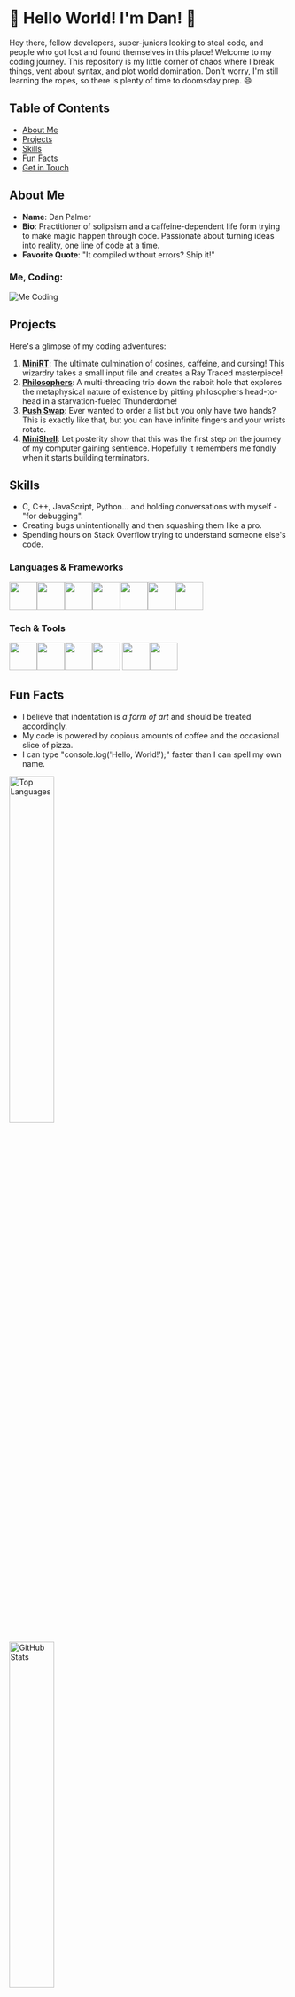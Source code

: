 # 👋 Hello World! I'm Dan! 👋

Hey there, fellow developers, super-juniors looking to steal code, and people who got lost and found themselves in this place! Welcome to my coding journey. This repository is my little corner of chaos where I break things, vent about syntax, and plot world domination. Don't worry, I'm still learning the ropes, so there is plenty of time to doomsday prep. 😄

## Table of Contents

- [About Me](#about-me)
- [Projects](#projects)
- [Skills](#skills)
- [Fun Facts](#fun-facts)
- [Get in Touch](#get-in-touch)

## About Me

- **Name**: Dan Palmer
- **Bio**: Practitioner of solipsism and a caffeine-dependent life form trying to make magic happen through code. Passionate about turning ideas into reality, one line of code at a time.
- **Favorite Quote**: "It compiled without errors? Ship it!"

### Me, Coding:
![Me Coding](https://media.giphy.com/media/13HgwGsXF0aiGY/giphy.gif)

## Projects

Here's a glimpse of my coding adventures:

1. [**MiniRT**](https://github.com/forbidden-arts/miniRT): The ultimate culmination of cosines, caffeine, and cursing! This wizardry takes a small input file and creates a Ray Traced masterpiece!
2. [**Philosophers**](https://github.com/forbidden-arts/philosophers): A multi-threading trip down the rabbit hole that explores the metaphysical nature of existence by pitting philosophers head-to-head in a starvation-fueled Thunderdome!
3. [**Push Swap**](https://github.com/forbidden-arts/push_swap): Ever wanted to order a list but you only have two hands? This is exactly like that, but you can have infinite fingers and your wrists rotate.
4. [**MiniShell**](https://github.com/forbidden-arts/minishell): Let posterity show that this was the first step on the journey of my computer gaining sentience. Hopefully it remembers me fondly when it starts building terminators.

## Skills

- C, C++, JavaScript, Python... and holding conversations with myself - "for debugging".
- Creating bugs unintentionally and then squashing them like a pro.
- Spending hours on Stack Overflow trying to understand someone else's code.

### Languages & Frameworks

<img height=50 src="https://cdn.jsdelivr.net/gh/devicons/devicon/icons/c/c-original.svg"/><img height=50 src="https://cdn.jsdelivr.net/gh/devicons/devicon/icons/cplusplus/cplusplus-original.svg"/><img height=50 src="https://cdn.jsdelivr.net/gh/devicons/devicon/icons/bash/bash-original.svg" /><img height=50 src="https://cdn.jsdelivr.net/gh/devicons/devicon/icons/html5/html5-original.svg" /><img height=50 src="https://cdn.jsdelivr.net/gh/devicons/devicon/icons/css3/css3-original.svg" /><img height=50 src="https://cdn.jsdelivr.net/gh/devicons/devicon/icons/python/python-original.svg" /><img height=50 src="https://cdn.jsdelivr.net/gh/devicons/devicon/icons/javascript/javascript-original.svg" />

### Tech & Tools

<img height=50 src="https://cdn.jsdelivr.net/gh/devicons/devicon/icons/git/git-plain.svg"/><img height=50 src="https://cdn.jsdelivr.net/gh/devicons/devicon/icons/docker/docker-original.svg"/><img height=50 src="https://cdn.jsdelivr.net/gh/devicons/devicon/icons/visualstudio/visualstudio-plain.svg"/><img height=50 src="https://cdn.jsdelivr.net/gh/devicons/devicon/icons/xcode/xcode-original.svg" />
<img height=50 src="https://cdn.jsdelivr.net/gh/devicons/devicon/icons/canva/canva-original.svg"/><img height=50 src="https://cdn.jsdelivr.net/gh/devicons/devicon/icons/figma/figma-original.svg"/>

## Fun Facts

- I believe that indentation is *a form of art* and should be treated accordingly.
- My code is powered by copious amounts of coffee and the occasional slice of pizza.
- I can type "console.log('Hello, World!');" faster than I can spell my own name.


<p float="left">
	<img src="https://github-readme-stats.vercel.app/api/top-langs/?username=forbidden-arts&layout=compact&theme=transparent" alt="Top Languages" width="40%"/><br>
	<img src="https://github-readme-stats.vercel.app/api?username=forbidden-arts&show-icons=true&theme=transparent" alt="GitHub Stats" width="40%"/>
</p>

## Get in Touch

Feel free to reach out if you're up for a coding adventure, have obscure comics to share, or just want to chat about the latest tech trends.

LinkedIn: [Dan Palmer](https://www.linkedin.com/in/danieljpalmer/)

Let's go cause some trouble! 😄🚀
